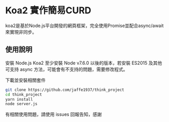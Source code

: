# Koa2 實作簡易CURD

koa2是基於Node.js平台開發的網頁框架，完全使用Promise並配合async/await來實現非同步。

## 使用說明

安裝 Node.js
Koa2 至少安裝 Node v7.6.0 以後的版本，若安裝 ES2015 及其他可支持 async 方法，可能會有不支持的問題，需要修改程式。

下載並安裝相關套件
```bash
git clone https://github.com/jaffe1937/think_project
cd think_project
yarn install
node server.js
```

有相關使用問題，請使用 issues 回報告知，感謝